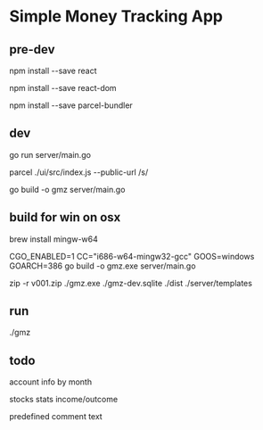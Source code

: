 # Simple Money Tracking App


## pre-dev

npm install --save react

npm install --save react-dom

npm install --save parcel-bundler


## dev

go run server/main.go

parcel ./ui/src/index.js --public-url /s/

go build -o gmz server/main.go



## build for win on osx

brew install mingw-w64

CGO_ENABLED=1 CC="i686-w64-mingw32-gcc" GOOS=windows GOARCH=386 go build -o gmz.exe server/main.go

zip -r v001.zip ./gmz.exe ./gmz-dev.sqlite ./dist ./server/templates

## run 

./gmz

## todo

account info by month

stocks stats income/outcome

predefined comment text